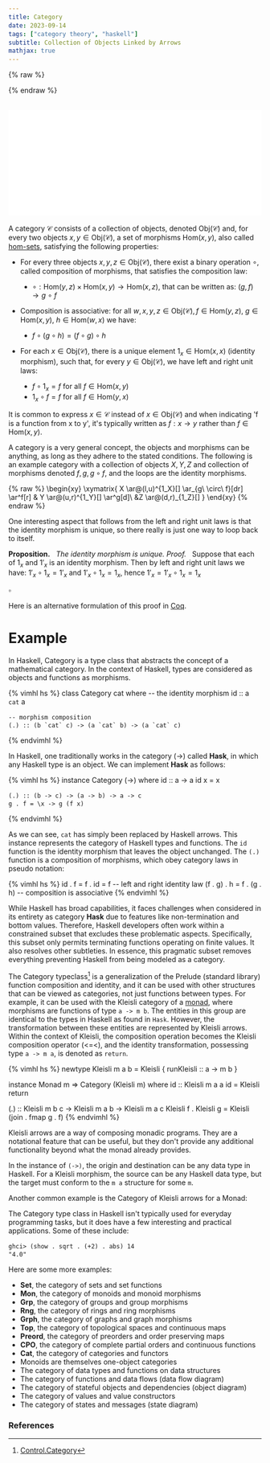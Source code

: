 ```yaml
---
title: Category
date: 2023-09-14
tags: ["category theory", "haskell"]
subtitle: Collection of Objects Linked by Arrows
mathjax: true
---
```



{% raw %}
<script>
  MathJax = {
    loader: {
      load: ['[custom]/xypic.js'],
      paths: {custom: 'https://beuke.org/js'}
    },
    tex: {
      packages: {'[+]': ['xypic']}
    }
  };
</script>

<script id="MathJax-script" async src="https://cdn.jsdelivr.net/npm/mathjax@3.1.4/es5/tex-chtml-full.js"></script>
<!-- <script id="MathJax-script" async src="https://cdn.jsdelivr.net/npm/mathjax@3.1.4/es5/tex-svg-full.js"></script> -->

<script>
window.addEventListener('load', function() {
   document.querySelectorAll("mjx-xypic-object").forEach( (x) => (x.style.color = "var(--darkreader-text--text"));
   document.querySelectorAll("mjx-math > mjx-xypic > svg > g").forEach(x => x.setAttribute("stroke", "var(--darkreader-text--text"))
})
</script>

<style>
<!-- li { -->
  <!-- list-style-type: none; -->
<!-- } -->
ul > li {
  list-style-type: disc;
}
.code-box {
    position: relative;
    padding-top: 12px;
    margin-top: -0.5rem;
}
.language-label {
    position: absolute;
    top: 0;
    left: 0;
    background-color: #20211f;
    padding: 2px 5px;
    border-color: rgb(59, 60, 58);
    border-top: 1px solid #393a38;
    border-right: 1px solid #393a38;
    border-left: 1px solid #393a38;
    font-size: 0.9rem;
    text-align: right; /* Aligns the text to the right */
}
</style>
{% endraw %}

<br>
<img src="/images/category.png" onclick="window.open(this.src)">
<!-- The source as dot is next to image. Compile with: dot -Tsvg typeclasses.dot -o typeclasses.svg -->
<br>

<!-- A category $\mathcal{C}$ is a quadruple $(\text{Obj}(\mathcal{C}), \text{Mor}(\mathcal{C}),\mu,1_\mathcal{C})$ consisting of a collection of objects $\text{Obj}(\mathcal{C})$, -->
<!-- For each pair of objects $A,B$, a set $\text{Hom}(A,B)$ of morphisms, also called [hom-sets](/hom-sets). -->

<!-- composition is associative: for each quadruple $a,b,c,d \in \text{Obj}(\mathcal{C})$ of objects, if $f \in HOM\ Mor?$ -->

A category $\mathcal{C}$ consists of a collection of objects, denoted $\text{Obj}(\mathcal{C})$ and, for every two objects $x, y \in \text{Obj}(\mathcal{C})$, a set of morphisms $\text{Hom}(x,y)$, also called [hom-sets](/hom-sets), satisfying the following properties:

* For every three objects $x,y,z \in \text{Obj}(\mathcal{C})$, there exist a binary operation $\circ$, called composition of morphisms, that satisfies the composition law:

  * $\circ : \text{Hom}(y,z) \times \text{Hom}(x,y) \rightarrow \text{Hom}(x,z)$, that can be written as: $(g,f) \rightarrow g\ \circ\ f$
    <!-- <li style="list-style-type: none;">Item 1</li> -->
    <!-- <li style="list-style-type: none;">Item 2</li> -->

* Composition is associative: for all $w,x,y,z \in \text{Obj}(\mathcal{C}), f \in \text{Hom}(y,z)$, $g \in \text{Hom}(x,y)$, $h \in \text{Hom}(w,x)$ we have:

    * $f \circ (g \circ h) = (f \circ g) \circ h$

* For each $x \in \text{Obj}(\mathcal{C})$, there is a unique element $1_{x} \in \text{Hom}(x,x)$ (identity morphism), such that, for every $y \in \text{Obj}(\mathcal{C})$, we have left and right unit laws:

    * $f \circ 1_{x} = f$ for all $f \in \text{Hom}(x, y)$
    * $1_{x} \circ f = f$ for all $f \in \text{Hom}(y,x)$

<!-- For each $x \in \text{Obj}(\mathcal{C})$, there is a unique element $1_{x} \in \text{Hom}(x,x)$ (identity morphism), such that for every pair $x,y \in \text{Obj}(\mathcal{C})$, if $f \in \text{Hom}(x,y)$, then we have left and right unit laws: -->

<!-- * $1_{y} \circ f = f = f \circ 1_{x}$ -->

It is common to express $x \in \mathcal{C}$ instead of $x \in \text{Obj}(\mathcal{C})$ and when indicating 'f is a function from x to y', it's typically written as $f: x \rightarrow y$ rather than $f \in \text{Hom}(x,y)$.

A category is a very general concept, the objects and morphisms can be anything, as long as they adhere to the stated conditions. The following is an example category with a collection of objects $X, Y, Z$ and collection of morphisms denoted $f, g, g \circ f$, and the loops are the identity morphisms.

{% raw %}
\begin{xy}
	\xymatrix{
	X \ar@(l,u)^{1_X}[] \ar_{g\ \circ\ f}[dr] \ar^f[r] & Y \ar@(u,r)^{1_Y}[] \ar^g[d]\\
	&Z \ar@(d,r)_{1_Z}[]
	}
\end{xy}
{% endraw %}



One interesting aspect that follows from the left and right unit laws is that the identity morphism is unique, so there really is just one way to loop back to itself.
<div class="proof" >

**Proposition.** &nbsp; *The identity morphism is unique.*
*Proof.* &nbsp; Suppose that each of $1_{x}$ and $1'_{x}$ is an identity morphism. Then by left and right unit laws we have: $1'_{x} \circ 1_{x} = 1'_{x}$ and $1'_{x} \circ 1_{x} = 1_{x}$, hence $1'_{x} = 1'_{x} \circ 1_{x} = 1_{x}$
<div class="right">

$\pmb{\scriptstyle \square}$
</div> </div>

Here is an alternative formulation of this proof in [Coq](https://gist.github.com/madnight/f1d0f4d2d21b645549365056c4d4ae75).

<!-- Clean proof style -->
<!-- https://math.berkeley.edu/~wodzicki/253.F16/Cat.pdf -->

<!-- https://www.heldermann.de/SSPM/SSPM01/Chapter-3.pdf -->



<!-- Section Category. -->
<!--   Context `{Hom : Type -> Type -> Type}. -->

<!--   Class Category := { -->
<!--     id : forall {X}, Hom X X; -->
<!--     compose  : forall {X Y Z}, Hom X Y -> Hom Y Z -> Hom X Z; -->

<!--     (* Identity Laws *) -->
<!--     left_identity  : forall {X Y} (f: Hom X Y), -->
<!--       compose id f = f; -->
<!--     right_identity : forall {X Y} (f: Hom X Y), -->
<!--       compose f id = f; -->
<!--   }. -->

<!--   Variables X : Type. -->
<!--   Variables (id1 id2 : Hom X X). -->
<!--   Context `{C : @Category Hom}. -->

<!--   Hypothesis H1 : forall {Y} (f : Hom X Y), compose id1 f = f. -->
<!--   Hypothesis H2 : forall {Y} (f : Hom X Y), compose id2 f = f. -->

<!--   Theorem identity_unique : id1 = id2. -->
<!--   Proof. -->
<!--     specialize H1 with (f:=id1). -->
<!--     specialize H2 with (f:=id1). -->
<!--     rewrite <- H1 in H2. -->
<!--     exact H2. -->
<!--   Qed. -->

# Example

In Haskell, Category is a type class that abstracts the concept of a mathematical category. In the context of Haskell, types are considered as objects and functions as morphisms.

{% vimhl hs %}
class Category cat where
    -- the identity morphism
    id :: a `cat` a

    -- morphism composition
    (.) :: (b `cat` c) -> (a `cat` b) -> (a `cat` c)
{% endvimhl %}


In Haskell, one traditionally works in the category (->) called **Hask**, in which any Haskell type is an object. We can implement **Hask** as follows:

{% vimhl hs %}
instance Category (->) where
    id :: a -> a
    id x = x

    (.) :: (b -> c) -> (a -> b) -> a -> c
    g . f = \x -> g (f x)
{% endvimhl %}

As we can see, `cat` has simply been replaced by Haskell arrows. This instance represents the category of Haskell types and functions. The `id` function is the identity morphism that leaves the object unchanged. The `(.)` function is a composition of morphisms, which obey category laws in pseudo notation:

{% vimhl hs %}
id . f = f . id = f       -- left and right identity law
(f . g) . h = f . (g . h) -- composition is associative
{% endvimhl %}

While Haskell has broad capabilities, it faces challenges when considered in its entirety as category **Hask** due to features like non-termination and bottom values. Therefore, Haskell developers often work within a constrained subset that excludes these problematic aspects. Specifically, this subset only permits terminating functions operating on finite values. It also resolves other subtleties. In essence, this pragmatic subset removes everything preventing Haskell from being modeled as a category.

<!-- The corresponding category has the expected initial and terminal objects, sums and products, and instances of Functor and Monad really are endofunctors and monads 1. -->

The Category typeclass[^1] is a generalization of the Prelude (standard library) function composition and identity, and it can be used with other structures that can be viewed as categories, not just functions between types. For example, it can be used with the Kleisli category of a [monad](/monad), where morphisms are functions of type `a -> m b`. The entities in this group are identical to the types in Haskell as found in `Hask`. However, the transformation between these entities are represented by Kleisli arrows. Within the context of Kleisli, the composition operation becomes the Kleisli composition operator (<=<), and the identity transformation, possessing type `a -> m a`, is denoted as `return`.


{% vimhl hs %}
newtype Kleisli m a b = Kleisli {
  runKleisli :: a -> m b
}

instance Monad m => Category (Kleisli m) where
  id :: Kleisli m a a
  id = Kleisli return

  (.) :: Kleisli m b c -> Kleisli m a b -> Kleisli m a c
  Kleisli f . Kleisli g = Kleisli (join . fmap g . f)
{% endvimhl %}

Kleisli arrows are a way of composing monadic programs. They are a notational feature that can be useful, but they don't provide any additional functionality beyond what the monad already provides.

In the instance of `(->)`, the origin and destination can be any data type in Haskell. For a Kleisli morphism, the source can be any Haskell data type, but the target must conform to the `m a` structure for some `m`. 

<!-- This allows us to sketch the constitution of a morphism in the category, but it doesn't lay out all the laws for free. -->

<!-- https://bartoszmilewski.com/2014/12/23/kleisli-categories/ -->

Another common example is the Category of Kleisli arrows for a Monad:

<!-- We usually call this category Hask. -->

<!-- https://hackage.haskell.org/package/base-4.6.0.1/docs/Control-Arrow.html -->
<!-- is category -->

<!-- The canonical example of a Category in Haskell is the function category: -->

<!-- Another common example is the Category of Kleisli arrows for a Monad: -->

The Category type class in Haskell isn't typically used for everyday programming tasks, but it does have a few interesting and practical applications. Some of these include:

```
ghci> (show . sqrt . (+2) . abs) 14
"4.0"

```

Here are some more examples:

* $\mathbf{Set}$, the category of sets and set functions
* $\mathbf{Mon}$, the category of monoids and monoid morphisms
* $\mathbf{Grp}$, the category of groups and group morphisms
* $\mathbf{Rng}$, the category of rings and ring morphisms
* $\mathbf{Grph}$, the category of graphs and graph morphisms
* $\mathbf{Top}$, the category of topological spaces and continuous maps
* $\mathbf{Preord}$, the category of preorders and order preserving maps
* $\mathbf{CPO}$, the category of complete partial orders and continuous functions
* $\mathbf{Cat}$, the category of categories and functors
* Monoids are themselves one-object categories
* The category of data types and functions on data structures
* The category of functions and data flows (data flow diagram)
* The category of stateful objects and dependencies (object diagram)
* The category of values and value constructors
* The category of states and messages (state diagram)

### References

[^0]: The diagram displayed at the top of this post is a modified version of Brent Yorgey's [Typeclassopedia diagram](https://wiki.haskell.org/File:Typeclassopedia-diagram.png)
[^1]: [Control.Category](https://hackage.haskell.org/package/base-4.18.1.0/docs/Control-Category.html)
